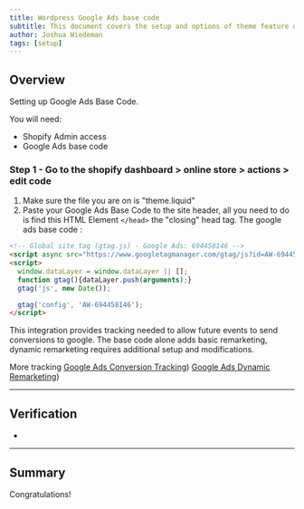 ```yaml
---
title: Wordpress Google Ads base code 
subtitle: This document covers the setup and options of theme feature described in the article title
author: Joshua Wiedeman
tags: [setup]
---
```


## Overview

Setting up Google Ads Base Code. 

You will need:
- Shopify Admin access
- Google Ads base code

### Step 1 - Go to the shopify dashboard > online store > actions > edit code

1. Make sure the file you are on is "theme.liquid" 
2. Paste your Google Ads Base Code to the site header, all you need to do is find this HTML Element
`</head>` the "closing" head tag. The google ads base code : 
```html
<!-- Global site tag (gtag.js) - Google Ads: 694458146 -->
<script async src="https://www.googletagmanager.com/gtag/js?id=AW-694458146"></script>
<script>
  window.dataLayer = window.dataLayer || [];
  function gtag(){dataLayer.push(arguments);}
  gtag('js', new Date());

  gtag('config', 'AW-694458146');
</script>

```


This integration provides tracking needed to allow future events to send conversions to google.
The base code alone adds basic remarketing, dynamic remarketing requires additional setup and modifications.  


More tracking 
[Google Ads Conversion Tracking]({{site.url}}/articles/shopify-google-ads-conversiontracking))
[Google Ads Dynamic Remarketing]({{site.url}}/articles/shopify-google-ads-dynamicremarketing))


---------------------------------------------------

## Verification

- 
  

---------------------------------------------------

## Summary

Congratulations! 



